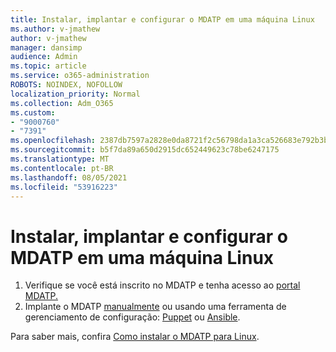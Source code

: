 ```yaml
---
title: Instalar, implantar e configurar o MDATP em uma máquina Linux
ms.author: v-jmathew
author: v-jmathew
manager: dansimp
audience: Admin
ms.topic: article
ms.service: o365-administration
ROBOTS: NOINDEX, NOFOLLOW
localization_priority: Normal
ms.collection: Adm_O365
ms.custom:
- "9000760"
- "7391"
ms.openlocfilehash: 2387db7597a2828e0da8721f2c56798da1a3ca526683e792b3b5828a05139df7
ms.sourcegitcommit: b5f7da89a650d2915dc652449623c78be6247175
ms.translationtype: MT
ms.contentlocale: pt-BR
ms.lasthandoff: 08/05/2021
ms.locfileid: "53916223"
---
```

# <a name="install-deploy-and-configure-mdatp-on-a-linux-machine"></a>Instalar, implantar e configurar o MDATP em uma máquina Linux

1. Verifique se você está inscrito no MDATP e tenha acesso ao [portal MDATP.](https://go.microsoft.com/fwlink/?linkid=2144512)
2. Implante o MDATP [manualmente](https://go.microsoft.com/fwlink/?linkid=2144809) ou usando uma ferramenta de gerenciamento de configuração: [Puppet](https://go.microsoft.com/fwlink/?linkid=2144715) ou [Ansible](https://go.microsoft.com/fwlink/?linkid=2144716).

Para saber mais, confira [Como instalar o MDATP para Linux](https://go.microsoft.com/fwlink/?linkid=2144717).
